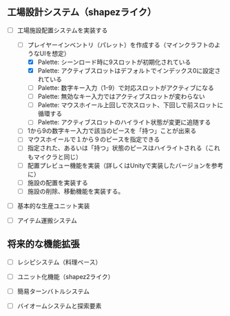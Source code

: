 
## 工場設計システム（shapezライク）

- [ ] 工場施設配置システムを実装する
    - [ ] プレイヤーインベントリ（パレット）を作成する（マインクラフトのようなUIを想定）
        - [x] Palette: シーンロード時に9スロットが初期化されている
        - [x] Palette: アクティブスロットはデフォルトでインデックス0に設定されている
        - [ ] Palette: 数字キー入力（1-9）で対応スロットがアクティブになる
        - [ ] Palette: 無効なキー入力ではアクティブスロットが変わらない
        - [ ] Palette: マウスホイール上回しで次スロット、下回しで前スロットに循環する
        - [ ] Palette: アクティブスロットのハイライト状態が変更に追随する
    - [ ] 1から9の数字キー入力で該当のピースを「持つ」ことが出来る
    - [ ] マウスホイールで１から９のピースを指定できる
    - [ ] 指定された、あるいは「持つ」状態のピースはハイライトされる（これもマイクラと同じ）
    - [ ] 配置プレビュー機能を実装（詳しくはUnityで実装したバージョンを参考に）
    - [ ] 施設の配置を実装する
    - [ ] 施設の削除、移動機能を実装する。

- [ ] 基本的な生産ユニット実装


- [ ] アイテム運搬システム



## 将来的な機能拡張
- [ ] レシピシステム（料理ベース）
- [ ] ユニット化機能（shapez2ライク）
- [ ] 簡易ターンバトルシステム
- [ ] バイオームシステムと探索要素
  
